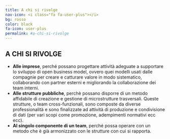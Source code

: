 ```yaml
---
title: A chi si rivolge
nav-icon: <i class="fa fa-user-plus"></i>
bg: rosso
color: black
fa-icon: user-plus
permalink: #a-chi-si-rivolge
---
```




## A CHI SI RIVOLGE

- **Alle imprese**, perché possano progettare attività adeguate a supportare lo sviluppo di open business model, ovvero quei modelli usati dalle compagnie per creare e catturare valore in modo sistematico, collaborando con partner esterni e migliorando la collaborazione dei team interni.  
- **Alle strutture pubbliche**, perchè possano disporre di un metodo affidabile di creazione e gestione di  microstrutture trasversali. Queste strutture, o team cross-funzionali, sono composte da diverse professionalità e sono finalizzate ad attività di produzione e condivisione di dati (per vari scopi come promozione, adempimenti normativi ecc ecc).
- **Al singolo componente di un team**, perché possa  operare con un metodo che è già armonizzato con le strutture con cui si rapporta.

